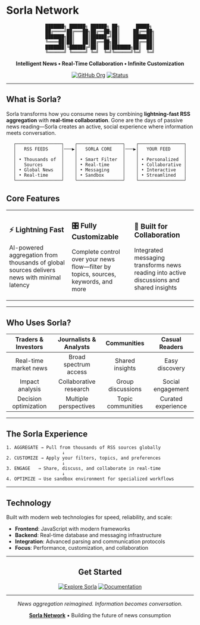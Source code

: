 # Sorla Network

<div align="center">

```
███████╗ ██████╗ ██████╗ ██╗      █████╗ 
██╔════╝██╔═══██╗██╔══██╗██║     ██╔══██╗
███████╗██║   ██║██████╔╝██║     ███████║
╚════██║██║   ██║██╔══██╗██║     ██╔══██║
███████║╚██████╔╝██║  ██║███████╗██║  ██║
╚══════╝ ╚═════╝ ╚═╝  ╚═╝╚══════╝╚═╝  ╚═╝
```

**Intelligent News • Real-Time Collaboration • Infinite Customization**

[![GitHub Org](https://img.shields.io/badge/GitHub-Sorla--Network-black?style=flat-square&logo=github)](https://github.com/Sorla-Network)
[![Status](https://img.shields.io/badge/Status-In%20Development-white?style=flat-square)](https://github.com/Sorla-Network/sorla)

</div>

---

## What is Sorla?

Sorla transforms how you consume news by combining **lightning-fast RSS aggregation** with **real-time collaboration**. Gone are the days of passive news reading—Sorla creates an active, social experience where information meets conversation.

<div align="center">

```
┌─────────────────┐    ┌─────────────────┐    ┌─────────────────┐
│   RSS FEEDS     │───▶│   SORLA CORE    │───▶│   YOUR FEED     │
│                 │    │                 │    │                 │
│ • Thousands of  │    │ • Smart Filter  │    │ • Personalized  │
│   Sources       │    │ • Real-time     │    │ • Collaborative │
│ • Global News   │    │ • Messaging     │    │ • Interactive   │
│ • Real-time     │    │ • Sandbox       │    │ • Streamlined   │
└─────────────────┘    └─────────────────┘    └─────────────────┘
```

</div>

## Core Features

<table>
<tr>
<td width="33%">

### ⚡ Lightning Fast
AI-powered aggregation from thousands of global sources delivers news with minimal latency

</td>
<td width="33%">

### 🎛️ Fully Customizable
Complete control over your news flow—filter by topics, sources, keywords, and more

</td>
<td width="33%">

### 💬 Built for Collaboration
Integrated messaging transforms news reading into active discussions and shared insights

</td>
</tr>
</table>

---

## Who Uses Sorla?

<div align="center">

| **Traders & Investors** | **Journalists & Analysts** | **Communities** | **Casual Readers** |
|:------------------------:|:---------------------------:|:---------------:|:------------------:|
| Real-time market news    | Broad spectrum access       | Shared insights | Easy discovery     |
| Impact analysis          | Collaborative research      | Group discussions| Social engagement  |
| Decision optimization    | Multiple perspectives       | Topic communities| Curated experience |

</div>

---

## The Sorla Experience

```
1. AGGREGATE → Pull from thousands of RSS sources globally
                     ↓
2. CUSTOMIZE → Apply your filters, topics, and preferences  
                     ↓
3. ENGAGE   → Share, discuss, and collaborate in real-time
                     ↓
4. OPTIMIZE → Use sandbox environment for specialized workflows
```

---

## Technology

Built with modern web technologies for speed, reliability, and scale:

- **Frontend**: JavaScript with modern frameworks
- **Backend**: Real-time database and messaging infrastructure  
- **Integration**: Advanced parsing and communication protocols
- **Focus**: Performance, customization, and collaboration

---

<div align="center">

## Get Started

[![Explore Sorla](https://img.shields.io/badge/Explore-Sorla%20Platform-white?style=for-the-badge&logo=github)](https://github.com/Sorla-Network/sorla)
[![Documentation](https://img.shields.io/badge/Read-Documentation-black?style=for-the-badge)](https://github.com/Sorla-Network/sorla#readme)

---

*News aggregation reimagined. Information becomes conversation.*

**[Sorla Network](https://github.com/Sorla-Network)** • Building the future of news consumption

</div>
